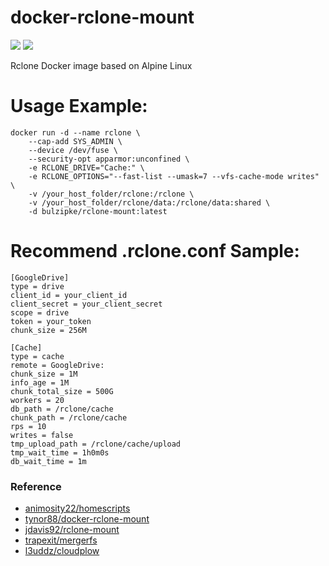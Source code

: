 # docker-rclone-mount
[![](https://images.microbadger.com/badges/version/bulzipke/rclone-mount.svg)](https://microbadger.com/images/bulzipke/rclone-mount) [![](https://images.microbadger.com/badges/image/bulzipke/rclone-mount.svg)](https://microbadger.com/images/bulzipke/rclone-mount)

Rclone Docker image based on Alpine Linux

# Usage Example:
    docker run -d --name rclone \
        --cap-add SYS_ADMIN \
        --device /dev/fuse \
        --security-opt apparmor:unconfined \
        -e RCLONE_DRIVE="Cache:" \
        -e RCLONE_OPTIONS="--fast-list --umask=7 --vfs-cache-mode writes" \
        -v /your_host_folder/rclone:/rclone \
        -v /your_host_folder/rclone/data:/rclone/data:shared \
        -d bulzipke/rclone-mount:latest

# Recommend .rclone.conf Sample:
    [GoogleDrive]
    type = drive
    client_id = your_client_id
    client_secret = your_client_secret
    scope = drive
    token = your_token
    chunk_size = 256M
    
    [Cache]
    type = cache
    remote = GoogleDrive:
    chunk_size = 1M
    info_age = 1M
    chunk_total_size = 500G
    workers = 20
    db_path = /rclone/cache
    chunk_path = /rclone/cache
    rps = 10
    writes = false
    tmp_upload_path = /rclone/cache/upload
    tmp_wait_time = 1h0m0s
    db_wait_time = 1m
    
### Reference   
* [animosity22/homescripts][0]
* [tynor88/docker-rclone-mount][1]
* [jdavis92/rclone-mount][2]
* [trapexit/mergerfs][3]
* [l3uddz/cloudplow][4]

[0]: https://github.com/animosity22/homescripts
[1]: https://github.com/tynor88/docker-rclone-mount
[2]: https://github.com/jdavis92/rclone-mount
[3]: https://github.com/trapexit/mergerfs 
[4]: https://github.com/l3uddz/cloudplow

